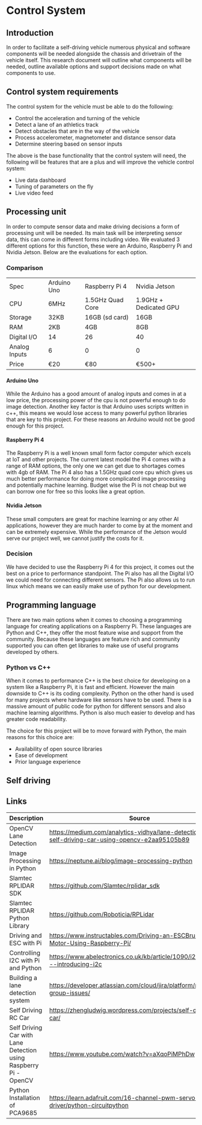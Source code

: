 # Control System

## Introduction

In order to facilitate a self-driving vehicle numerous physical and software components will be needed alongside the chassis and drivetrain of the vehicle itself. This research document will outline what components will be needed, outline available options and support decisions made on what components to use.

## Control system requirements

The control system for the vehicle must be able to do the following:

* Control the acceleration and turning of the vehicle
* Detect a lane of an athletics track
* Detect obstacles that are in the way of the vehicle
* Process accelerometer, magnetometer and distance sensor data
* Determine steering based on sensor inputs

The above is the base functionality that the control system will need, the following will be features that are a plus and will improve the vehicle control system:

* Live data dashboard
* Tuning of parameters on the fly
* Live video feed

## Processing unit

In order to compute sensor data and make driving decisions a form of processing unit will be needed. Its main task will be interpreting sensor data, this can come in different forms including video. We evaluated 3 different options for this function, these were an Arduino, Raspberry Pi and Nvidia Jetson. Below are the evaluations for each option.

### Comparison

<table>
  <tr>
   <td>Spec</td>
   <td>Arduino Uno</td>
   <td>Raspberry Pi 4</td>
   <td>Nvidia Jetson</td>
  </tr>
  <tr>
   <td>CPU</td>
   <td>6MHz</td>
   <td>1.5GHz Quad Core</td>
   <td>1.9GHz + Dedicated GPU</td>
  </tr>
  <tr>
   <td>Storage</td>
   <td>32KB</td>
   <td>16GB (sd card)</td>
   <td>16GB</td>
  </tr>
  <tr>
   <td>RAM</td>
   <td>2KB</td>
   <td>4GB</td>
   <td>8GB</td>
  </tr>
  <tr>
   <td>Digital I/O</td>
   <td>14</td>
   <td>26</td>
   <td>40</td>
  </tr>
  <tr>
   <td>Analog Inputs</td>
   <td>6</td>
   <td>0</td>
   <td>0</td>
  </tr>
  <tr>
   <td>Price</td>
   <td>€20</td>
   <td>€80</td>
   <td>€500+</td>
  </tr>
</table>

#### Arduino Uno

While the Arduino has a good amount of analog inputs and comes in at a low price, the processing power of the cpu is not powerful enough to do image detection. Another key factor is that Arduino uses scripts written in c++, this means we would lose access to many powerful python libraries that are key to this project. For these reasons an Arduino would not be good enough for this project.


#### Raspberry Pi 4

The Raspberry Pi is a well known small form factor computer which excels at IoT and other projects. The current latest model the Pi 4 comes with a range of RAM options, the only one we can get due to shortages comes with 4gb of RAM. The Pi 4 also has a 1.5GHz quad core cpu which gives us much better performance for doing more complicated image processing and potentially machine learning. Budget wise the Pi is not cheap but we can borrow one for free so this looks like a great option.


#### Nvidia Jetson

These small computers are great for machine learning or any other AI applications, however they are much harder to come by at the moment and can be extremely expensive. While the performance of the Jetson would serve our project well, we cannot justify the costs for it.


### Decision

We have decided to use the Raspberry Pi 4 for this project, it comes out the best on a price to performance standpoint. The Pi also has all the Digital I/O we could need for connecting different sensors. The Pi also allows us to run linux which means we can easily make use of python for our development.


## Programming language

There are two main options when it comes to choosing a programming language for creating applications on a Raspberry Pi. These languages are Python and C++, they offer the most feature wise and support from the community. Because these languages are feature rich and community supported you can often get libraries to make use of useful programs developed by others.

### Python vs C++

When it comes to performance C++ is the best choice for developing on a system like a Raspberry Pi, it is fast and efficient. However the main downside to C++ is its coding complexity. Python on the other hand is used for many projects where hardware like sensors have to be used. There is a massive amount of public code for python for different sensors and also machine learning algorithms. Python is also much easier to develop and has greater code readability.

The choice for this project will be to move forward with Python, the main reasons for this choice are:

* Availability of open source libraries
* Ease of development
* Prior language experience

## Self driving



## Links
|Description|Source|
|---|---|
|OpenCV Lane Detection|https://medium.com/analytics-vidhya/lane-detection-for-a-self-driving-car-using-opencv-e2aa95105b89|
|Image Processing in Python|https://neptune.ai/blog/image-processing-python|
|Slamtec RPLIDAR SDK|https://github.com/Slamtec/rplidar_sdk|
|Slamtec RPLIDAR Python Library|https://github.com/Roboticia/RPLidar|
|Driving and ESC with Pi|https://www.instructables.com/Driving-an-ESCBrushless-Motor-Using-Raspberry-Pi/|
|Controlling I2C with Pi and Python|https://www.abelectronics.co.uk/kb/article/1090/i2c-part-1---introducing-i2c|
|Building a lane detection system|https://developer.atlassian.com/cloud/jira/platform/rest/v3/api-group-issues/|
|Self Driving RC Car|https://zhengludwig.wordpress.com/projects/self-driving-rc-car/|
|Self Driving Car with Lane Detection using Raspberry Pi - OpenCV|https://www.youtube.com/watch?v=aXqoPiMPhDw|
|Python Installation of PCA9685|https://learn.adafruit.com/16-channel-pwm-servo-driver/python-circuitpython|